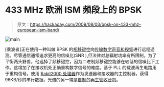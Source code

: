 # 433 MHz 欧洲 ISM 频段上的 BPSK

> 原文：<https://hackaday.com/2009/08/03/bpsk-on-433-mhz-european-ism-band/>

![main](img/9b219458f3b79da3d560e6c94331e063.png "main")

[乘波者]正在使用一种叫做 BPSK 的[相移键控](http://en.wikipedia.org/wiki/Phase-shift_keying)向[传输数字声音和视频](http://4hv.org/e107_plugins/forum/forum_viewtopic.php?10352)进行远程遥测。尽管通信通常追求更高的信噪比(SNR ),但法律对总辐射功率有所限制。为了平衡两头野兽，他选择了频移键控，因为二进制频移键控能够在较低的信噪比下工作。这增加了在接收机处正确重构数字信号的难度。基于 PLL 的载波再生电路用于重构信号。使用 [Rabit2000 处理器](http://www.rabbit.com/products/rab2000/)作为发送器和接收器的主控制器，获得 96KB/秒的串行数据。光谱的另一端是[自制的再生管收音机](http://hackaday.com/2009/07/13/homemade-regenerative-tube-radio/)。